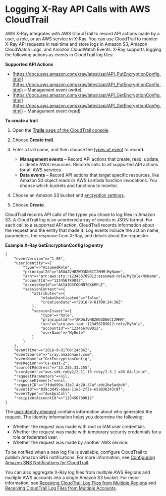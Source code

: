 # Logging X\-Ray API Calls with AWS CloudTrail<a name="xray-api-cloudtrail"></a>

AWS X\-Ray integrates with AWS CloudTrail to record API actions made by a user, a role, or an AWS service in X\-Ray\. You can use CloudTrail to monitor X\-Ray API requests in real time and store logs in Amazon S3, Amazon CloudWatch Logs, and Amazon CloudWatch Events\. X\-Ray supports logging the following actions as events in CloudTrail log files:

**Supported API Actions**
+ [https://docs.aws.amazon.com/xray/latest/api/API_PutEncryptionConfig.html](https://docs.aws.amazon.com/xray/latest/api/API_PutEncryptionConfig.html) – Management event \(write\)
+ [https://docs.aws.amazon.com/xray/latest/api/API_GetEncryptionConfig.html](https://docs.aws.amazon.com/xray/latest/api/API_GetEncryptionConfig.html) – Management event \(read\)

**To create a trail**

1. Open the [**Trails** page of the CloudTrail console](https://console.aws.amazon.com/cloudtrail/home#/configuration)\.

1. Choose **Create trail**\.

1. Enter a trail name, and then choose the [types of event](https://docs.aws.amazon.com/awscloudtrail/latest/userguide/logging-management-and-data-events-with-cloudtrail.html) to record\.
   + **Management events** – Record API actions that create, read, update, or delete AWS resources\. Records calls to all supported API actions for all AWS services\.
   + **Data events** – Record API actions that target specific resources, like Amazon S3 object reads or AWS Lambda function invocations\. You choose which buckets and functions to monitor\.

1. Choose an Amazon S3 bucket and [encryption settings](https://docs.aws.amazon.com/awscloudtrail/latest/userguide/encrypting-cloudtrail-log-files-with-aws-kms.html)\.

1. Choose **Create**\.

CloudTrail records API calls of the types you chose to log files in Amazon S3\. A CloudTrail log is an unordered array of events in JSON format\. For each call to a supported API action, CloudTrail records information about the request and the entity that made it\. Log events include the action name, parameters, the response from X\-Ray, and details about the requester\.

**Example X\-Ray GetEncryptionConfig log entry**  

```
{
    "eventVersion"=>"1.05",
    "userIdentity"=>{
        "type"=>"AssumedRole",
        "principalId"=>"AROAJVHBZWD3DN6CI2MHM:MyName",
        "arn"=>"arn:aws:sts::123456789012:assumed-role/MyRole/MyName",
        "accountId"=>"123456789012",
        "accessKeyId"=>"AKIAIOSFODNN7EXAMPLE",
        "sessionContext"=>{
            "attributes"=>{
                "mfaAuthenticated"=>"false",
                "creationDate"=>"2018-9-01T00:24:36Z"
            },
            "sessionIssuer"=>{
                "type"=>"Role",
                "principalId"=>"AROAJVHBZWD3DN6CI2MHM",
                "arn"=>"arn:aws:iam::123456789012:role/MyRole",
                "accountId"=>"123456789012",
                "userName"=>"MyRole"
            }
        }
    },
    "eventTime"=>"2018-9-01T00:24:36Z",
    "eventSource"=>"xray.amazonaws.com",
    "eventName"=>"GetEncryptionConfig",
    "awsRegion"=>"us-east-2",
    "sourceIPAddress"=>"33.255.33.255",
    "userAgent"=>"aws-sdk-ruby2/2.11.19 ruby/2.3.1 x86_64-linux",
    "requestParameters"=>nil,
    "responseElements"=>nil,
    "requestID"=>"3fda699a-32e7-4c20-37af-edc2be5acbdb",
    "eventID"=>"039c3d45-6baa-11e3-2f3e-e5a036343c9f",
    "eventType"=>"AwsApiCall",
    "recipientAccountId"=>"123456789012"
}
```

The [userIdentity element](https://docs.aws.amazon.com/awscloudtrail/latest/userguide/cloudtrail-event-reference-user-identity.html) contains information about who generated the request\. The identity information helps you determine the following:
+ Whether the request was made with root or IAM user credentials\.
+ Whether the request was made with temporary security credentials for a role or federated user\.
+ Whether the request was made by another AWS service\.

To be notified when a new log file is available, configure CloudTrail to publish Amazon SNS notifications\. For more information, see [Configuring Amazon SNS Notifications for CloudTrail](https://docs.aws.amazon.com/awscloudtrail/latest/userguide/getting_notifications_top_level.html)\.

You can also aggregate X\-Ray log files from multiple AWS Regions and multiple AWS accounts into a single Amazon S3 bucket\. For more information, see [Receiving CloudTrail Log Files from Multiple Regions](https://docs.aws.amazon.com/awscloudtrail/latest/userguide/cloudtrail-receive-logs-from-multiple-accounts.html) and [Receiving CloudTrail Log Files from Multiple Accounts](https://docs.aws.amazon.com/awscloudtrail/latest/userguide/cloudtrail-receive-logs-from-multiple-accounts.html)\.